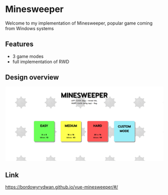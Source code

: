 # Minesweeper
Welcome to my implementation of Minesweeper, popular game coming from Windows systems

## Features
- 3 game modes
- full implementation of RWD

## Design overview
![Display](design.png)

## Link
https://bordowyrydwan.github.io/vue-minesweeper/#/

